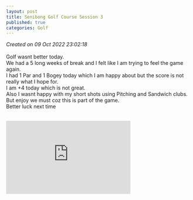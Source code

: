 ```yaml
---
layout: post
title: Senibong Golf Course Session 3
published: true
categories: Golf
---
```

_Created on 09 Oct 2022 23:02:18_
<br>
<br>
Golf wasnt better today.
<br>
We had a 5 long weeks of break and I felt like I am trying to feel the game again.
<br>
I had 1 Par and 1 Bogey today which I am happy about but the score is not really what I hope for.
<br>
I am +4 today which is not great.
<br>
Also I wasnt happy with my short shots using Pitching and Sandwich clubs.
<br>
But enjoy we must coz this is part of the game.
<br>
Better luck next time
<br>
<br>
<iframe width="340" height="200" src="https://www.youtube.com/embed/8Iv8LzfgiHc" frameborder="0" allow="accelerometer; autoplay; encrypted-media; gyroscope; picture-in-picture" allowfullscreen></iframe>
